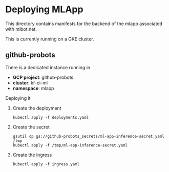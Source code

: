 # Deploying MLApp

This directory contains manifests for the backend of the mlapp associated
with mlbot.net.

This is currently running on a GKE cluster.


## github-probots

There is a dedicated instance running in

* **GCP project**: github-probots
* **cluster**: kf-ci-ml
* **namespace**: mlapp

Deploying it

1. Create the deployment

   ```
   kubectl apply -f deployments.yaml  
   ```

1. Create the secret

   ```
   gsutil cp gs://github-probots_secrets/ml-app-inference-secret.yaml /tmp
   kubectl apply -f /tmp/ml-app-inference-secret.yaml
   ```

1. Create the ingress

   ```
   kubectl apply -f ingress.yaml
   ```